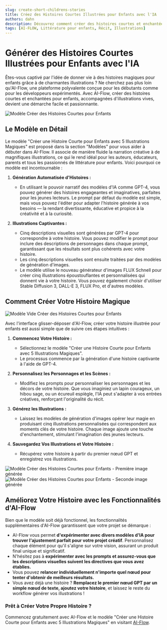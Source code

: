 ```yaml
---
slug: create-short-childrens-stories
title: Créez des Histoires Courtes Illustrées pour Enfants avec l'IA
authors: dahn
description: Découvrez comment créer des histoires courtes et enchantées pour enfants avec des illustrations captivantes en utilisant le puissant modèle d'AI-Flow.
tags: [AI-FLOW, Littérature pour enfants, Récit, Illustrations]
---
```


<head>
  <meta name="twitter:card" content="summary_large_image"/>
  <meta name="twitter:title" content="Créez des Histoires Courtes pour Enfants avec AI-Flow" />
  <meta name="twitter:description" content="Découvrez comment créer des histoires courtes et enchantées pour enfants avec des illustrations captivantes en utilisant le puissant modèle d'AI-Flow." />
  <meta name="twitter:creator" content="@AIFlowApp"/>
  <meta name="twitter:image" content="https://docs.ai-flow.net/img/blog-card-images/template-short-child-story.png"/>
  <meta name="twitter:image:alt" content="Création d'Histoires pour Enfants avec AI-Flow"/>
  <meta property="og:title" content="Créez des Histoires Courtes pour Enfants avec AI-Flow"/>
  <meta property="og:description" content="Découvrez comment créer des histoires courtes et enchantées pour enfants avec des illustrations captivantes en utilisant le puissant modèle d'AI-Flow."/>
  <meta property="og:image" content="https://docs.ai-flow.net/img/blog-card-images/template-short-child-story.png"/>
</head>

# Générer des Histoires Courtes Illustrées pour Enfants avec l'IA

Êtes-vous captivé par l'idée de donner vie à des histoires magiques pour enfants grâce à de charmantes illustrations ? Ne cherchez pas plus loin qu'AI-Flow, une plateforme polyvalente conçue pour les débutants comme pour les développeurs expérimentés. Avec AI-Flow, créer des histoires courtes et enchantées pour enfants, accompagnées d'illustrations vives, devient une démarche facile et passionnante.

![Modèle Créer des Histoires Courtes pour Enfants](/img/blog-images/template-short-child-story.png)

## Le Modèle en Détail

Le modèle "Créer une Histoire Courte pour Enfants avec 5 Illustrations Magiques" est proposé dans la section "Modèles" pour vous aider à débuter dans AI-Flow. Il associe de manière fluide la narration créative à de magnifiques illustrations, ce qui le rend idéal pour les auteurs, éducateurs, parents et tous les passionnés de littérature pour enfants. Voici pourquoi ce modèle est incontournable :

1. **Génération Automatisée d'Histoires :**

   - En utilisant le pouvoir narratif des modèles d'IA comme GPT-4, vous pouvez générer des histoires engageantes et imaginatives, parfaites pour les jeunes lecteurs. Le prompt par défaut du modèle est simple, mais vous pouvez l'éditer pour adapter l'histoire générée à vos besoins — la rendant divertissante, éducative et propice à la créativité et à la curiosité.

2. **Illustrations Captivantes :**
   - Cinq descriptions visuelles sont générées par GPT-4 pour correspondre à votre histoire. Vous pouvez modifier le prompt pour inclure des descriptions de personnages dans chaque prompt, garantissant que les résultats sont plus cohérents avec votre histoire.
   - Les cinq descriptions visuelles sont ensuite traitées par des modèles de génération d'images.
   - Le modèle utilise le nouveau générateur d'images FLUX Schnell pour créer cinq illustrations époustouflantes et personnalisées qui donnent vie à votre histoire. Vous pouvez également choisir d'utiliser Stable Diffusion 3, DALL-E 3, FLUX Pro, et d'autres modèles.

## Comment Créer Votre Histoire Magique

![Modèle Vide Créer des Histoires Courtes pour Enfants](/img/blog-images/template-short-child-story-4.png)

Avec l'interface glisser-déposer d'AI-Flow, créer votre histoire illustrée pour enfants est aussi simple que de suivre ces étapes intuitives :

1. **Commencez Votre Histoire :**

   - Sélectionnez le modèle "Créer une Histoire Courte pour Enfants avec 5 Illustrations Magiques".
   - Le processus commence par la génération d'une histoire captivante à l'aide de GPT-4.

2. **Personnalisez les Personnages et les Scènes :**

   - Modifiez les prompts pour personnaliser les personnages et les décors de votre histoire. Que vous imaginiez un lapin courageux, un hibou sage, ou un écureuil espiègle, l'IA peut s'adapter à vos entrées créatives, renforçant l'originalité du récit.

3. **Générez les Illustrations :**

   - Laissez les modèles de génération d'images opérer leur magie en produisant cinq illustrations personnalisées qui correspondent aux moments clés de votre histoire. Chaque image ajoute une touche d'enchantement, stimulant l'imagination des jeunes lecteurs.

4. **Sauvegardez Vos Illustrations et Votre Histoire :**
   - Récupérez votre histoire à partir du premier nœud GPT et enregistrez vos illustrations.

 <div class="flex flex-row w-[50%] justify-center">
    <span class="w-40 h-full object-cover">
    <img src="/fr/img/blog-images/template-short-child-story-2.png" alt="Modèle Créer des Histoires Courtes pour Enfants - Première image générée" />
    </span>
    <span class="w-40 h-full object-cover">
    <img src="/fr/img/blog-images/template-short-child-story-3.png" alt="Modèle Créer des Histoires Courtes pour Enfants - Seconde image générée" />
    </span>
</div>

## Améliorez Votre Histoire avec les Fonctionnalités d'AI-Flow

Bien que le modèle soit déjà fonctionnel, les fonctionnalités supplémentaires d'AI-Flow garantissent que votre projet se démarque :

- AI-Flow vous permet **d'expérimenter avec divers modèles d'IA pour trouver l'ajustement parfait pour votre projet créatif**. Personnalisez chaque élément pour qu'il s'aligne sur votre vision, assurant un produit final unique et significatif.
- N'hésitez pas à **expérimenter avec les prompts et assurez-vous que les descriptions visuelles suivent les directives que vous avez établies.**
- Vous pouvez **relancer individuellement n'importe quel nœud pour tenter d'obtenir de meilleurs résultats.**
- Vous avez déjà une histoire ? **Remplacez le premier nœud GPT par un simple nœud de texte, ajoutez votre histoire**, et laissez le reste du workflow générer vos illustrations !

### Prêt à Créer Votre Propre Histoire ?

Commencez gratuitement avec AI-Flow et le modèle "Créer une Histoire Courte pour Enfants avec 5 Illustrations Magiques" en visitant [AI-Flow](https://app.ai-flow.net/).
